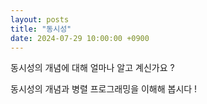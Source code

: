 ```yaml
---
layout: posts
title: "동시성"
date: 2024-07-29 10:00:00 +0900
---
```


동시성의 개념에 대해 얼마나 알고 계신가요 ?

동시성의 개념과 병렬 프로그래밍을 이해해 봅시다 !
